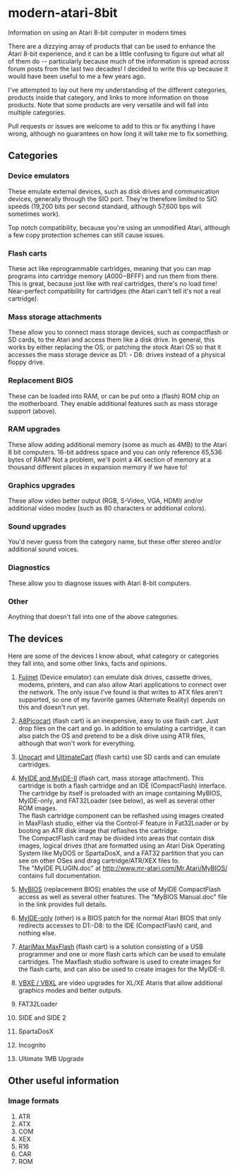 # modern-atari-8bit
Information on using an Atari 8-bit computer in modern times

There are a dizzying array of products that can be used to enhance the Atari 8-bit experience, and it can be a little confusing to figure out what all of them do -- particularly because much of the information is spread across forum posts from the last two decades!  I decided to write this up because it would have been useful to me a few years ago.

I've attempted to lay out here my understanding of the different categories, products inside that category, and links to more information on those products.  Note that some products are very versatile and will fall into multiple categories. 

Pull requests or issues are welcome to add to this or fix anything I have wrong, although no guarantees on how long it will take me to fix something. 

## Categories

### Device emulators

These emulate external devices, such as disk drives and communication devices, generally through the SIO port.  They're therefore limited to SIO speeds (19,200 bits per second standard, although 57,600 bps will sometimes work).

Top notch compatibility, because you're using an unmodified Atari, although a few copy protection schemes can still cause issues.

### Flash carts

These act like reprogrammable cartridges, meaning that you can map programs into cartridge memory ($A000-$BFFF) and run them from there.  This is great, because just like with real cartridges, there's no load time!  Near-perfect compatibility for cartridges (the Atari can't tell it's not a real cartridge).

### Mass storage attachments

These allow you to connect mass storage devices, such as compactflash or SD cards, to the Atari and access them like a disk drive.  In general, this works by either replacing the OS, or patching the stock Atari OS so that it accesses the mass storage device as D1: - D8: drives instead of a physical floppy drive.


### Replacement BIOS

These can be loaded into RAM, or can be put onto a (flash) ROM chip on the motherboard.  They enable additional features such as mass storage support (above).

### RAM upgrades

These allow adding additional memory (some as much as 4MB) to the Atari 8 bit computers.  16-bit address space and you can only reference 65,536 bytes of RAM?  Not a problem, we'll point a 4K section of memory at a thousand different places in expansion memory if we have to!

### Graphics upgrades

These allow video better output (RGB, S-Video, VGA, HDMI) and/or additional video modes (such as 80 characters or additional colors).

### Sound upgrades

You'd never guess from the category name, but these offer stereo and/or additional sound voices.

### Diagnostics

These allow you to diagnose issues with Atari 8-bit computers.

### Other

Anything that doesn't fall into one of the above categories.

## The devices

Here are some of the devices I know about, what category or categories they fall into, and some other links, facts and opinions.

1. [Fujinet](https://fujinet.online/what-is-fujinet/) (Device emulator) can emulate disk drives, cassette drives, modems, printers, and can also allow Atari applications to connect over the network.  The only issue I've found is that writes to ATX files aren't supported, so one of my favorite games (Alternate Reality) depends on this and doesn't run yet.  

1. [A8Picocart](https://github.com/robinhedwards/A8PicoCart) (flash cart) is an inexpensive, easy to use flash cart.  Just drop files on the cart and go.  In addition to emulating a cartridge, it can also patch the OS and pretend to be a disk drive using ATR files, although that won't work for everything.

1. [Unocart](https://github.com/robinhedwards/UnoCart) and [UltimateCart](https://github.com/robinhedwards/UltimateCart/) (flash carts) use SD cards and can emulate cartridges.

1. [MyIDE and MyIDE-II](https://www.atarimax.com/myide/documentation/) (flash cart, mass storage attachment).  This cartridge is both a flash cartridge and an IDE (CompactFlash) interface.  The cartridge by itself is preloaded with an image containing MyBIOS, MyIDE-only, and FAT32Loader (see below), as well as several other ROM images.  
The flash cartridge component can be reflashed using images created in MaxFlash studio, either via the Control-F feature in Fat32Loader or by booting an ATR disk image that reflashes the cartridge.  
The CompactFlash card may be divided into areas that contain disk images, logical drives (that are formatted using an Atari Disk Operating System like MyDOS or SpartaDosX, and a FAT32 partition that you can see on other OSes and drag cartridge/ATR/XEX files to.  
The "MyIDE PLUGIN.doc" at http://www.mr-atari.com/Mr.Atari/MyBIOS/ contains full documentation.

1. [MyBIOS](http://www.mr-atari.com/Mr.Atari/MyBIOS/) (replacement BIOS) enables the use of MyIDE CompactFlash access as well as several other features.  The "MyBIOS Manual.doc" file in the link provides full details.

1. [MyIDE-only](http://www.mr-atari.com/Mr.Atari/MyIDE-ONLY/) (other) is a BIOS patch for the normal Atari BIOS that only redirects accesses to D1:-D8: to the IDE (CompactFlash) card, and nothing else.

1. [AtariMax MaxFlash](https://www.atarimax.com/flashcart/documentation/index.html) (flash cart) is a solution consisting of a USB programmer and one or more flash carts which can be used to emulate cartridges.  The Maxflash studio software is used to create images for the flash carts, and can also be used to create images for the MyIDE-II. 

1. [VBXE / VBXL](https://lotharek.pl/productdetail.php?id=53) are video upgrades for XL/XE Ataris that allow additional graphics modes and better outputs.

1. FAT32Loader 

1. SIDE and SIDE 2

1. SpartaDosX

1. Incognito

1. Ultimate 1MB Upgrade

## Other useful information

### Image formats
1. ATR
1. ATX
1. COM
1. XEX
1. R16
1. CAR
1. ROM
